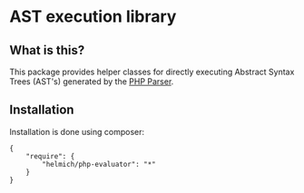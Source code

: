 AST execution library
=====================

What is this?
-------------

This package provides helper classes for directly executing Abstract
Syntax Trees (AST's) generated by the [PHP Parser](https://github.com/nikic/PHP-Parser/).

Installation
------------

Installation is done using composer:

    {
        "require": {
            "helmich/php-evaluator": "*"
        }
    }

